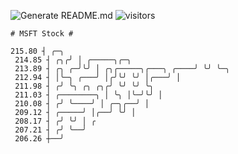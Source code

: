 ![Generate README.md](https://github.com/Gerhut/Gerhut/workflows/Generate%20README.md/badge.svg)
![visitors](https://visitor-badge.glitch.me/badge?page_id=Gerhut.Gerhut)

```
# MSFT Stock #

215.80 ┤ ╭─╮ 
 214.85 ┤ ╭╮╭╯ │ ╭─────╮╭─╮ 
 213.89 ┤ ╭╮ ╭─╯╰╯ │ ╭╮╭─────╮╭───╮ ╭────╯ ╰╯ ╰─╮ 
 212.94 ┤ │╰─╮ ╭───╯ │╭╯╰╯ ╰╯ │╭───╯ │ 
 211.98 ┤ ╭╯ ╰╮ ╭╮ ╭╮╭╯ ╰╯ ╰╯ ╰╮ 
 211.03 ┤ ╭────────╮ │ ╰╮ │╰─╯╰╯ │ 
 210.08 ┤ ╭╯ ╰────╯ │ ╭─╮╭──╯ │ 
 209.12 ┤ ╭─────╯ │╭──╯ ╰╯ │ 
 208.17 ┤ ╭╯ ╰╯ │ ╭ 
 207.21 ┤ ╭╯ ╰──╯ 
 206.26 ┼──╯
```
